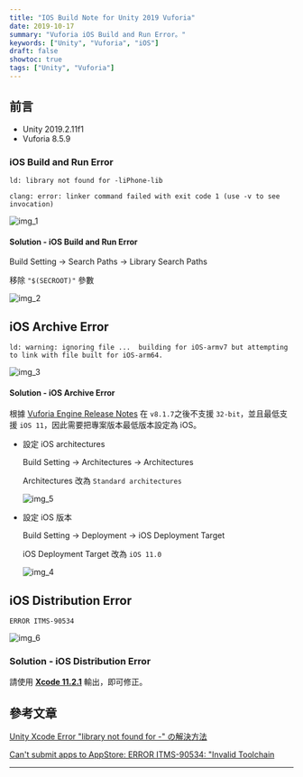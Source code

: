 ```yaml
---
title: "IOS Build Note for Unity 2019 Vuforia"
date: 2019-10-17
summary: "Vuforia iOS Build and Run Error。"
keywords: ["Unity", "Vuforia", "iOS"]
draft: false
showtoc: true
tags: ["Unity", "Vuforia"]
---
```


## 前言

- Unity 2019.2.11f1
- Vuforia 8.5.9

### iOS Build and Run Error

```text
ld: library not found for -liPhone-lib

clang: error: linker command failed with exit code 1 (use -v to see invocation)
```

![img_1](https://i.imgur.com/VfEWoVv.jpg)

#### Solution - iOS Build and Run Error

Build Setting -> Search Paths -> Library Search Paths

移除 `"$(SECROOT)"` 參數

![img_2](https://i.imgur.com/mHa5XkT.jpg)

## iOS Archive Error

```text
ld: warning: ignoring file ...  building for iOS-armv7 but attempting to link with file built for iOS-arm64.
```

![img_3](https://i.imgur.com/7YCtki6.jpg)

#### Solution - iOS Archive Error

根據 [Vuforia Engine Release Notes](https://library.vuforia.com/content/vuforia-library/en/articles/Release_Notes/Vuforia-SDK-Release-Notes.html) 在 `v8.1.7`之後不支援 `32-bit`，並且最低支援 `iOS 11`，因此需要把專案版本最低版本設定為 iOS。

- 設定 iOS architectures

  Build Setting -> Architectures -> Architectures

  Architectures 改為 `Standard architectures`

  ![img_5](https://i.imgur.com/1fcwuH9.jpg)

- 設定 iOS 版本

  Build Setting -> Deployment -> iOS Deployment Target

  iOS Deployment Target 改為 `iOS 11.0`

  ![img_4](https://i.imgur.com/rPGArpU.jpg)

## iOS Distribution Error

```text
ERROR ITMS-90534
```

![img_6](https://i.imgur.com/0KoHlnL.jpg)

### Solution - iOS Distribution Error

請使用 [**Xcode 11.2.1**](https://developer.apple.com/download/) 輸出，即可修正。

## 參考文章

[Unity Xcode Error "library not found for -" の解決方法](https://qiita.com/Narinii/items/d571ac9a4b2193f19bef)

[Can't submit apps to AppStore: ERROR ITMS-90534: "Invalid Toolchain](https://stackoverflow.com/a/58747930)

---
